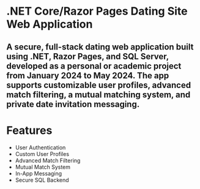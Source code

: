 # .NET Core/Razor Pages Dating Site Web Application

<h2>A secure, full-stack dating web application built using .NET, Razor Pages, and SQL Server, developed as a personal or academic project from January 2024 to May 2024. The app supports customizable user profiles, advanced match filtering, a mutual matching system, and private date invitation messaging.</h2>

<h1>Features</h1>
<ul>
  <li>User Authentication</li>
  <li>Custom User Profiles</li>
  <li>Advanced Match Filtering</li>
  <li>Mutual Match System</li>
  <li>In-App Messaging</li>
  <li>Secure SQL Backend</li>
</ul>


